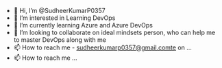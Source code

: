 - 👋 Hi, I’m @SudheerKumarP0357
- 👀 I’m interested in Learning DevOps
- 🌱 I’m currently learning Azure and Azure DevOps
- 💞️ I’m looking to collaborate on ideal mindsets person, who can help me to master DevOps along with me
- 📫 How to reach me - sudheerkumarp0357@gmail.comte on ...
- 📫 How to reach me ...

<!---
SudheerKumarP0357/SudheerKumarP0357 is a ✨ special ✨ repository because its `README.md` (this file) appears on your GitHub profile.
You can click the Preview link to take a look at your changes.
--->
